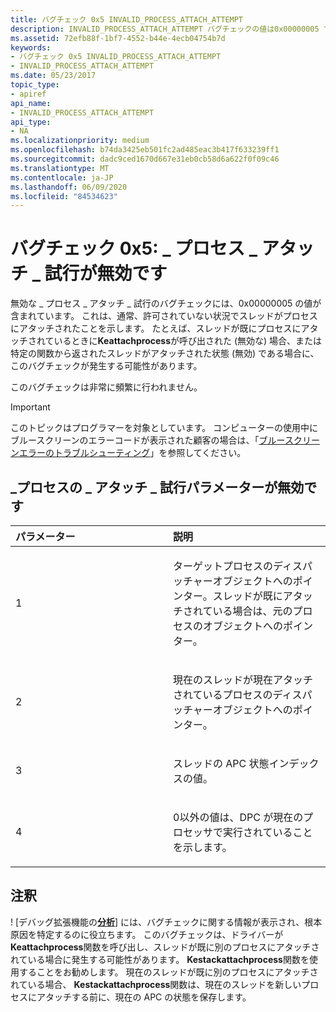 ```yaml
---
title: バグチェック 0x5 INVALID_PROCESS_ATTACH_ATTEMPT
description: INVALID_PROCESS_ATTACH_ATTEMPT バグチェックの値は0x00000005 です。
ms.assetid: 72efb88f-1bf7-4552-b44e-4ecb04754b7d
keywords:
- バグチェック 0x5 INVALID_PROCESS_ATTACH_ATTEMPT
- INVALID_PROCESS_ATTACH_ATTEMPT
ms.date: 05/23/2017
topic_type:
- apiref
api_name:
- INVALID_PROCESS_ATTACH_ATTEMPT
api_type:
- NA
ms.localizationpriority: medium
ms.openlocfilehash: b74da3425eb501fc2ad485eac3b417f633239ff1
ms.sourcegitcommit: dadc9ced1670d667e31eb0cb58d6a622f0f09c46
ms.translationtype: MT
ms.contentlocale: ja-JP
ms.lasthandoff: 06/09/2020
ms.locfileid: "84534623"
---
```

# <a name="bug-check-0x5-invalid_process_attach_attempt"></a>バグチェック 0x5: \_ プロセス \_ アタッチ \_ 試行が無効です


無効な \_ プロセス \_ アタッチ \_ 試行のバグチェックには、0x00000005 の値が含まれています。 これは、通常、許可されていない状況でスレッドがプロセスにアタッチされたことを示します。 たとえば、スレッドが既にプロセスにアタッチされているときに**Keattachprocess**が呼び出された (無効な) 場合、または特定の関数から返されたスレッドがアタッチされた状態 (無効) である場合に、このバグチェックが発生する可能性があります。

このバグチェックは非常に頻繁に行われません。

> [!IMPORTANT]
> このトピックはプログラマーを対象としています。 コンピューターの使用中にブルースクリーンのエラーコードが表示された顧客の場合は、「[ブルースクリーンエラーのトラブルシューティング](https://www.windows.com/stopcode)」を参照してください。


## <a name="invalid_process_attach_attempt-parameters"></a>\_プロセスの \_ アタッチ \_ 試行パラメーターが無効です


<table>
<colgroup>
<col width="50%" />
<col width="50%" />
</colgroup>
<thead>
<tr class="header">
<th align="left">パラメーター</th>
<th align="left">説明</th>
</tr>
</thead>
<tbody>
<tr class="odd">
<td align="left"><p>1</p></td>
<td align="left"><p>ターゲットプロセスのディスパッチャーオブジェクトへのポインター。スレッドが既にアタッチされている場合は、元のプロセスのオブジェクトへのポインター。</p></td>
</tr>
<tr class="even">
<td align="left"><p>2</p></td>
<td align="left"><p>現在のスレッドが現在アタッチされているプロセスのディスパッチャーオブジェクトへのポインター。</p></td>
</tr>
<tr class="odd">
<td align="left"><p>3</p></td>
<td align="left"><p>スレッドの APC 状態インデックスの値。</p></td>
</tr>
<tr class="even">
<td align="left"><p>4</p></td>
<td align="left"><p>0以外の値は、DPC が現在のプロセッサで実行されていることを示します。</p></td>
</tr>
</tbody>
</table>

 

<a name="remarks"></a>注釈
-------

! [デバッグ拡張機能の[**分析**](-analyze.md)] には、バグチェックに関する情報が表示され、根本原因を特定するのに役立ちます。
このバグチェックは、ドライバーが**Keattachprocess**関数を呼び出し、スレッドが既に別のプロセスにアタッチされている場合に発生する可能性があります。 **Kestackattachprocess**関数を使用することをお勧めします。 現在のスレッドが既に別のプロセスにアタッチされている場合、 **Kestackattachprocess**関数は、現在のスレッドを新しいプロセスにアタッチする前に、現在の APC の状態を保存します。

 

 




